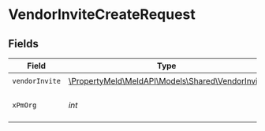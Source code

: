 # VendorInviteCreateRequest


## Fields

| Field                                                                                                                    | Type                                                                                                                     | Required                                                                                                                 | Description                                                                                                              |
| ------------------------------------------------------------------------------------------------------------------------ | ------------------------------------------------------------------------------------------------------------------------ | ------------------------------------------------------------------------------------------------------------------------ | ------------------------------------------------------------------------------------------------------------------------ |
| `vendorInvite`                                                                                                           | [\PropertyMeld\MeldAPI\Models\Shared\VendorInvite](../../models/shared/VendorInvite.md)                                  | :heavy_check_mark:                                                                                                       | N/A                                                                                                                      |
| `xPmOrg`                                                                                                                 | *int*                                                                                                                    | :heavy_check_mark:                                                                                                       | The management ID (MID), found in the first number of your URL when logged in:  https://app.propertymeld.com/{MID}/m/123 |